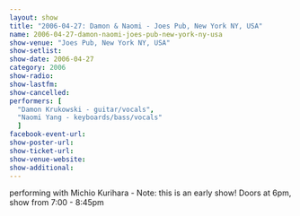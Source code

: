 ```yaml
---
layout: show
title: "2006-04-27: Damon & Naomi - Joes Pub, New York NY, USA"
name: 2006-04-27-damon-naomi-joes-pub-new-york-ny-usa
show-venue: "Joes Pub, New York NY, USA"
show-setlist: 
show-date: 2006-04-27
category: 2006
show-radio: 
show-lastfm: 
show-cancelled: 
performers: [
  "Damon Krukowski - guitar/vocals",
  "Naomi Yang - keyboards/bass/vocals"
  ]
facebook-event-url: 
show-poster-url: 
show-ticket-url: 
show-venue-website: 
show-additional: 
---
```


performing with Michio Kurihara - Note: this is an early show! Doors at 6pm, show from 7:00 - 8:45pm